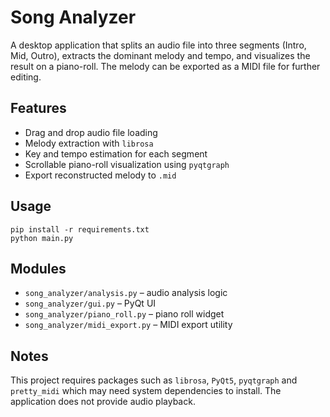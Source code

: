 # Song Analyzer

A desktop application that splits an audio file into three segments (Intro, Mid, Outro),
extracts the dominant melody and tempo, and visualizes the result on a piano-roll.
The melody can be exported as a MIDI file for further editing.

## Features
- Drag and drop audio file loading
- Melody extraction with `librosa`
- Key and tempo estimation for each segment
- Scrollable piano-roll visualization using `pyqtgraph`
- Export reconstructed melody to `.mid`

## Usage
```
pip install -r requirements.txt
python main.py
```

## Modules
- `song_analyzer/analysis.py` – audio analysis logic
- `song_analyzer/gui.py` – PyQt UI
- `song_analyzer/piano_roll.py` – piano roll widget
- `song_analyzer/midi_export.py` – MIDI export utility

## Notes
This project requires packages such as `librosa`, `PyQt5`, `pyqtgraph` and `pretty_midi` which
may need system dependencies to install. The application does not provide audio playback.
